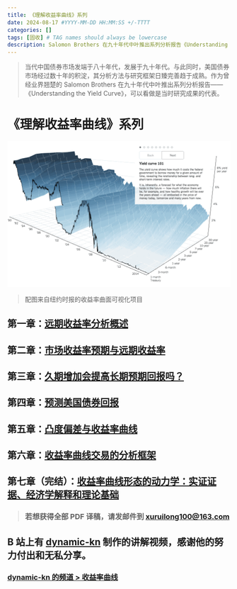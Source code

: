```yaml
---
title: 《理解收益率曲线》系列
date: 2024-08-17 #YYYY-MM-DD HH:MM:SS +/-TTTT
categories: []
tags: [固收] # TAG names should always be lowercase
description: Salomon Brothers 在九十年代中叶推出系列分析报告《Understanding the Yield Curve》
---
```


> 当代中国债券市场发端于八十年代，发展于九十年代。与此同时，美国债券市场经过数十年的积淀，其分析方法与研究框架日臻完善趋于成熟。作为曾经业界翘楚的 Salomon Brothers 在九十年代中叶推出系列分析报告——《Understanding the Yield Curve》，可以看做是当时研究成果的代表。

# 《理解收益率曲线》系列

![](/img/yield-curve/yield-curve.gif)

> 配图来自纽约时报的收益率曲面可视化项目

## 第一章：[远期收益率分析概述](https://xuruilong100.github.io/posts/%E8%BF%9C%E6%9C%9F%E6%94%B6%E7%9B%8A%E7%8E%87%E5%88%86%E6%9E%90%E6%A6%82%E8%BF%B0/)

## 第二章：[市场收益率预期与远期收益率](https://xuruilong100.github.io/posts/%E5%B8%82%E5%9C%BA%E6%94%B6%E7%9B%8A%E7%8E%87%E9%A2%84%E6%9C%9F%E4%B8%8E%E8%BF%9C%E6%9C%9F%E6%94%B6%E7%9B%8A%E7%8E%87/)

## 第三章：[久期增加会提高长期预期回报吗？](https://xuruilong100.github.io/posts/%E4%B9%85%E6%9C%9F%E5%A2%9E%E5%8A%A0%E4%BC%9A%E6%8F%90%E9%AB%98%E9%95%BF%E6%9C%9F%E9%A2%84%E6%9C%9F%E5%9B%9E%E6%8A%A5%E5%90%97/)

## 第四章：[预测美国债券回报](https://xuruilong100.github.io/posts/%E9%A2%84%E6%B5%8B%E7%BE%8E%E5%9B%BD%E5%80%BA%E5%88%B8%E5%9B%9E%E6%8A%A5/)

## 第五章：[凸度偏差与收益率曲线](https://xuruilong100.github.io/posts/%E5%87%B8%E5%BA%A6%E5%81%8F%E5%B7%AE%E4%B8%8E%E6%94%B6%E7%9B%8A%E7%8E%87%E6%9B%B2%E7%BA%BF/)

## 第六章：[收益率曲线交易的分析框架](https://xuruilong100.github.io/posts/%E6%94%B6%E7%9B%8A%E7%8E%87%E6%9B%B2%E7%BA%BF%E4%BA%A4%E6%98%93%E7%9A%84%E5%88%86%E6%9E%90%E6%A1%86%E6%9E%B6/)

## 第七章（完结）：[收益率曲线形态的动力学：实证证据、经济学解释和理论基础](https://xuruilong100.github.io/posts/%E6%94%B6%E7%9B%8A%E7%8E%87%E6%9B%B2%E7%BA%BF%E5%BD%A2%E6%80%81%E7%9A%84%E5%8A%A8%E5%8A%9B%E5%AD%A6-%E5%AE%9E%E8%AF%81%E8%AF%81%E6%8D%AE-%E7%BB%8F%E6%B5%8E%E5%AD%A6%E8%A7%A3%E9%87%8A%E5%92%8C%E7%90%86%E8%AE%BA%E5%9F%BA%E7%A1%80/)

> ### 若想获得全部 PDF 译稿，请发邮件到 xuruilong100@163.com

## B 站上有 [dynamic-kn](https://space.bilibili.com/472683851) 制作的讲解视频，感谢他的努力付出和无私分享。

### [dynamic-kn 的频道 > 收益率曲线](https://space.bilibili.com/472683851/channel/detail?cid=96555)
